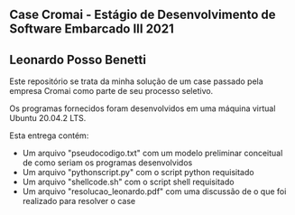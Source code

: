 ## Case Cromai - Estágio de Desenvolvimento de Software Embarcado III 2021
## Leonardo Posso Benetti

 Este repositório se trata da minha solução de um case passado pela empresa Cromai como parte de seu processo seletivo.
 
 Os programas fornecidos foram desenvolvidos em uma máquina virtual Ubuntu 20.04.2 LTS.
 
 Esta entrega contém:
  - Um arquivo "pseudocodigo.txt" com um modelo preliminar conceitual de como seriam os programas desenvolvidos
  - Um arquivo "pythonscript.py" com o script python requisitado
  - Um arquivo "shellcode.sh" com o script shell requisitado
  - Um arquivo "resolucao_leonardo.pdf" com uma discussão de o que foi realizado para resolver o case
